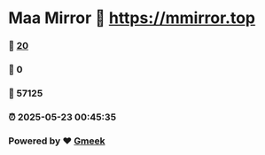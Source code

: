 # Maa Mirror :link: https://mmirror.top 
### :page_facing_up: [20](https://mmirror.top/tag.html) 
### :speech_balloon: 0 
### :hibiscus: 57125 
### :alarm_clock: 2025-05-23 00:45:35 
### Powered by :heart: [Gmeek](https://github.com/Meekdai/Gmeek)
